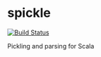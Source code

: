 # spickle
[![Build Status](https://travis-ci.com/rvanheest/spickle.svg?token=qv7eNxpieT2PFzyLjqze&branch=master)](https://travis-ci.com/rvanheest/spickle)

Pickling and parsing for Scala
